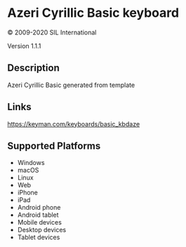 Azeri Cyrillic Basic keyboard
==============

© 2009-2020 SIL International

Version 1.1.1

Description
-----------

Azeri Cyrillic Basic generated from template

Links
-----
https://keyman.com/keyboards/basic_kbdaze

Supported Platforms
-------------------
 * Windows
 * macOS
 * Linux
 * Web
 * iPhone
 * iPad
 * Android phone
 * Android tablet
 * Mobile devices
 * Desktop devices
 * Tablet devices

